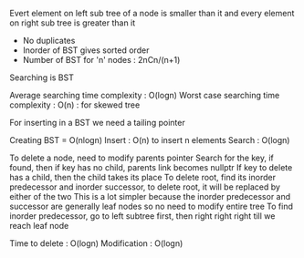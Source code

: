 Evert element on left sub tree of a node is smaller than it and every element on right sub tree is greater than it

- No duplicates
- Inorder of BST gives sorted order
- Number of BST for 'n' nodes : 2nCn/(n+1)

Searching is BST

Average searching time complexity : O(logn)
Worst case searching time complexity : O(n) : for skewed tree

For inserting in a BST we need a tailing pointer

Creating BST = O(nlogn)
Insert : O(n) to insert n elements
Search : O(logn)

To delete a node, need to modify parents pointer
Search for the key, if found, then if key has no child, parents link becomes nullptr
If key to delete has a child, then the child takes its place
To delete root, find its inorder predecessor and inorder successor, to delete root, it will be replaced by either of the two
This is a lot simpler because the inorder predecessor and successor are generally leaf nodes so no need to modify entire tree
To find inorder predecessor, go to left subtree first, then right right right till we reach leaf node

Time to delete : O(logn)
Modification : O(logn)